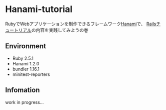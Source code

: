 # Hanami-tutorial

RubyでWebアプリケーションを制作できるフレームワーク[Hanami](http://hanamirb.org)で、
[Railsチュートリアル](https://railstutorial.jp)の内容を実践してみようの巻

## Environment

- Ruby 2.5.1
- Hanami 1.2.0
- bundler 1.16.1
- minitest-reporters

## Infomation

work in progress...
